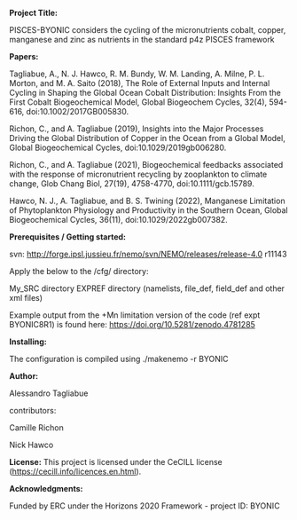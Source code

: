 **Project Title:**

PISCES-BYONIC considers the cycling of the micronutrients cobalt, copper, manganese and zinc as nutrients in the standard p4z PISCES framework

**Papers:**

Tagliabue, A., N. J. Hawco, R. M. Bundy, W. M. Landing, A. Milne, P. L. Morton, and M. A. Saito (2018), The Role of External Inputs and Internal Cycling in Shaping the Global Ocean Cobalt Distribution: Insights From the First Cobalt Biogeochemical Model, Global Biogeochem Cycles, 32(4), 594-616, doi:10.1002/2017GB005830.

Richon, C., and A. Tagliabue (2019), Insights into the Major Processes Driving the Global Distribution of Copper in the Ocean from a Global Model, Global Biogeochemical Cycles, doi:10.1029/2019gb006280.

Richon, C., and A. Tagliabue (2021), Biogeochemical feedbacks associated with the response of micronutrient recycling by zooplankton to climate change, Glob Chang Biol, 27(19), 4758-4770, doi:10.1111/gcb.15789.

Hawco, N. J., A. Tagliabue, and B. S. Twining (2022), Manganese Limitation of Phytoplankton Physiology and Productivity in the Southern Ocean, Global Biogeochemical Cycles, 36(11), doi:10.1029/2022gb007382.

**Prerequisites / Getting started:**

svn: http://forge.ipsl.jussieu.fr/nemo/svn/NEMO/releases/release-4.0 r11143

Apply the below to the /cfg/ directory:

My_SRC directory
EXPREF directory (namelists, file_def, field_def and other xml files)

Example output from the +Mn limitation version of the code (ref expt BYONIC8R1) is found here:  https://doi.org/10.5281/zenodo.4781285

**Installing:**

The configuration is compiled using ./makenemo -r BYONIC

**Author:**

Alessandro Tagliabue

contributors:

Camille Richon

Nick Hawco

**License:**
This project is licensed under the CeCILL license (https://cecill.info/licences.en.html).

**Acknowledgments:**

Funded by ERC under the Horizons 2020 Framework - project ID: BYONIC
